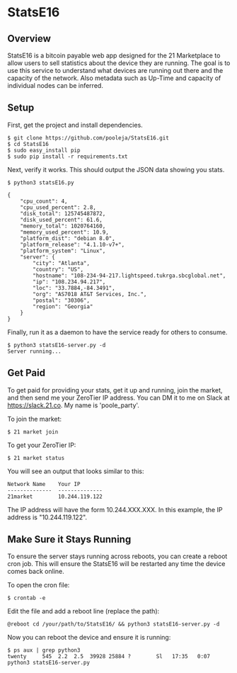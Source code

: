 # StatsE16

## Overview
StatsE16 is a bitcoin payable web app designed for the 21 Marketplace to allow users to sell statistics about the device they are running.  The goal is to use this service to understand what devices are running out there and the capacity of the network.  Also metadata such as Up-Time and capacity of individual nodes can be inferred.


## Setup

First, get the project and install dependencies.

```
$ git clone https://github.com/pooleja/StatsE16.git
$ cd StatsE16
$ sudo easy_install pip
$ sudo pip install -r requirements.txt
```

Next, verify it works.  This should output the JSON data showing you stats.
```
$ python3 statsE16.py

{
    "cpu_count": 4,
    "cpu_used_percent": 2.8,
    "disk_total": 125745487872,
    "disk_used_percent": 61.6,
    "memory_total": 1020764160,
    "memory_used_percent": 10.9,
    "platform_dist": "debian 8.0",
    "platform_release": "4.1.10-v7+",
    "platform_system": "Linux",
    "server": {
        "city": "Atlanta",
        "country": "US",
        "hostname": "108-234-94-217.lightspeed.tukrga.sbcglobal.net",
        "ip": "108.234.94.217",
        "loc": "33.7884,-84.3491",
        "org": "AS7018 AT&T Services, Inc.",
        "postal": "30306",
        "region": "Georgia"
    }
}
```

Finally, run it as a daemon to have the service ready for others to consume.
```
$ python3 statsE16-server.py -d
Server running...
```

## Get Paid
To get paid for providing your stats, get it up and running, join the market, and then send me your ZeroTier IP address.  You can DM it to me on Slack at https://slack.21.co.  My name is 'poole_party'.

To join the market:
```
$ 21 market join
```

To get your ZeroTier IP:
```
$ 21 market status
```
You will see an output that looks similar to this:
```
Network Name    Your IP
--------------  --------------
21market        10.244.119.122
```

The IP address will have the form 10.244.XXX.XXX.  In this example, the IP address is "10.244.119.122".

## Make Sure it Stays Running
To ensure the server stays running across reboots, you can create a reboot cron job.  This will ensure the StatsE16 will be restarted any time the device comes back online.

To open the cron file:
```
$ crontab -e
```

Edit the file and add a reboot line (replace the path):
```
@reboot cd /your/path/to/StatsE16/ && python3 statsE16-server.py -d
```

Now you can reboot the device and ensure it is running:
```
$ ps aux | grep python3
twenty     545  2.2  2.5  39928 25884 ?        Sl   17:35   0:07 python3 statsE16-server.py
```
